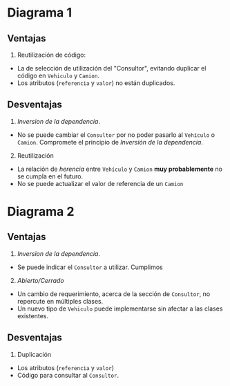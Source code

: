# Diagrama 1

## Ventajas

1. Reutilización de código:
  - La de selección de utilización del "Consultor",
    evitando duplicar el código en `Vehiculo` y `Camion`.
  - Los atributos (`referencia` y `valor`) no están duplicados.

## Desventajas

1. _Inversion de la dependencia_.
  - No se puede cambiar el `Consultor` por no poder pasarlo al `Vehículo` o
    `Camion`. Compromete el principio de _Inversión de la dependencia_.
2. Reutilización
  - La relación de _herencia_ entre `Vehículo` y `Camion` **muy
    probablemente** no se cumpla en el futuro.
  - No se puede actualizar el valor de referencia de un `Camion`

# Diagrama 2

## Ventajas

1. _Inversion de la dependencia_.
  - Se puede indicar el `Consultor` a utilizar. Cumplimos
2. _Abierto/Cerrado_
  - Un cambio de requerimiento, acerca de la sección de `Consultor`, no 
  repercute en múltiples clases.
  - Un nuevo tipo de `Vehiculo` puede implementarse sin afectar a las clases 
    existentes.

## Desventajas

1. Duplicación
  - Los atributos (`referencia` y `valor`)
  - Código para consultar al `Consultor`.

